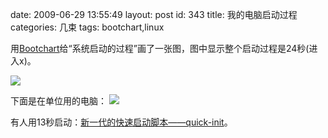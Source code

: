 date: 2009-06-29 13:55:49
layout: post
id: 343
title: 我的电脑启动过程
categories: 几束
tags: bootchart,linux

用[Bootchart](http://www.bootchart.org)给“系统启动的过程”画了一张图，图中显示整个启动过程是24秒(进入x)。

[![](http://lh4.ggpht.com/_sSlOa6svSLk/SkjE80SkQGI/AAAAAAAAAeg/63UGjK49mls/s400/bootchart.png)](http://picasaweb.google.com/lh/photo/Gv8Kx7rL9ZA9jt3KK30Qrw?feat=embedwebsite)

下面是在单位用的电脑：
[![](http://lh3.ggpht.com/_sSlOa6svSLk/SkldGD7JNjI/AAAAAAAAAe8/0eA_r7FvC_U/s400/bootchart.png)](http://picasaweb.google.com/lh/photo/Z1n0jQ1gF_7nVXD4SJvzIg?feat=embedwebsite)

有人用13秒启动：[新一代的快速启动脚本——quick-init](http://www.kissuki.com/2009/06/%E6%96%B0%E4%B8%80%E4%BB%A3%E7%9A%84%E5%BF%AB%E9%80%9F%E5%90%AF%E5%8A%A8%E8%84%9A%E6%9C%AC%E2%80%94%E2%80%94quick-init/)。

